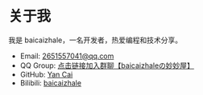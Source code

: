 # 关于我

我是 baicaizhale，一名开发者，热爱编程和技术分享。

- Email: 2651557041@qq.com
- QQ Group: [点击链接加入群聊【baicaizhaleの妙妙屋】](https://qm.qq.com/q/XOeVs5C28E)
- GitHub: [Yan Cai](https://github.com/baicaizhale)
- Bilibili: [baicaizhale](https://space.bilibili.com/327575856)